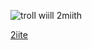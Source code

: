![troll wiill 2miith](https://i.imgur.com/eDNJ2Zp.jpg)

[2iite](https://solluxcaptor.neocities.org/)
